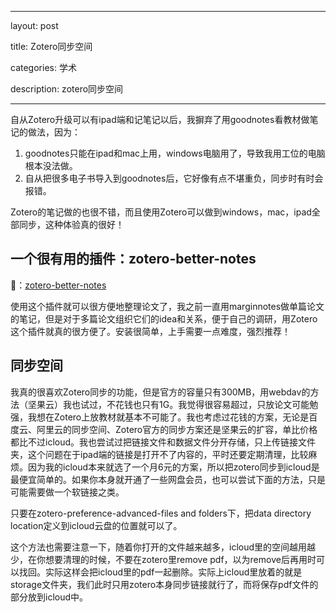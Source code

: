  ---
layout: post

title:  Zotero同步空间

categories: 学术

description: zotero同步空间

---

自从Zotero升级可以有ipad端和记笔记以后，我摒弃了用goodnotes看教材做笔记的做法，因为：

1. goodnotes只能在ipad和mac上用，windows电脑用了，导致我用工位的电脑根本没法做。
2. 自从把很多电子书导入到goodnotes后，它好像有点不堪重负，同步时有时会报错。

Zotero的笔记做的也很不错，而且使用Zotero可以做到windows，mac，ipad全部同步，这种体验真的很好！

## 一个很有用的插件：zotero-better-notes

🔗：[zotero-better-notes](https://github.com/windingwind/zotero-better-notes)

使用这个插件就可以很方便地整理论文了，我之前一直用marginnotes做单篇论文的笔记，但是对于多篇论文组织它们的idea和关系，便于自己的调研，用Zotero这个插件就真的很方便了。安装很简单，上手需要一点难度，强烈推荐！

## 同步空间

我真的很喜欢Zotero同步的功能，但是官方的容量只有300MB，用webdav的方法（坚果云）我也试过，不花钱也只有1G。我觉得很容易超过，只放论文可能勉强，我想在Zotero上放教材就基本不可能了。我也考虑过花钱的方案，无论是百度云、阿里云的同步空间、Zotero官方的同步方案还是坚果云的扩容，单比价格都比不过icloud。我也尝试过把链接文件和数据文件分开存储，只上传链接文件夹，这个问题在于ipad端的链接是打开不了内容的，平时还要定期清理，比较麻烦。因为我的icloud本来就选了一个月6元的方案，所以把zotero同步到icloud是最便宜简单的。如果你本身就开通了一些网盘会员，也可以尝试下面的方法，只是可能需要做一个软链接之类。

只要在zotero-preference-advanced-files and folders下，把data directory location定义到icloud云盘的位置就可以了。

这个方法也需要注意一下，随着你打开的文件越来越多，icloud里的空间越用越少，在你想要清理的时候，不要在zotero里remove pdf，以为remove后再用时可以找回。实际这样会把icloud里的pdf一起删除。实际上icloud里放着的就是storage文件夹，我们此时只用zotero本身同步链接就行了，而将保存pdf文件的部分放到icloud中。

